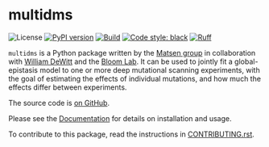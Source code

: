 # multidms

![License](https://img.shields.io/github/license/matsengrp/multidms)
[![PyPI version](https://badge.fury.io/py/multidms.svg)](https://badge.fury.io/py/multidms)
[![Build](https://github.com/matsengrp/multidms/actions/workflows/build_test_package.yml/badge.svg)](https://github.com/matsengrp/multidms/actions/workflows/build_test_package.yml)
[![Code style: black](https://img.shields.io/badge/code%20style-black-000000.svg)](https://github.com/psf/black)
[![Ruff](https://img.shields.io/endpoint?url=https://raw.githubusercontent.com/charliermarsh/ruff/main/assets/badge/v2.json)](https://github.com/astral-sh/ruff)

`multidms` is a Python package written by the 
[Matsen group](https://matsen.fhcrc.org/)
in collaboration with 
[William DeWitt](https://wsdewitt.github.io/)
and the
[Bloom Lab](https://research.fhcrc.org/bloom/en.html).
It can be used to jointly fit a global-epistasis model to one or more deep mutational scanning experiments, 
with the goal of estimating the effects of individual mutations, 
and how much the effects differ between experiments.

The source code is [on GitHub](https://github.com/matsengrp/multidms).

Please see the [Documentation](https://matsengrp.github.io/multidms/) for details on installation and usage.

To contribute to this package, read the instructions in [CONTRIBUTING.rst](CONTRIBUTING.rst).